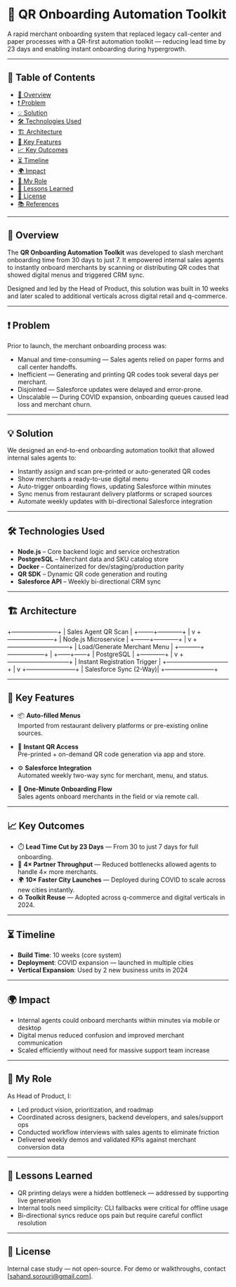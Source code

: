 # 🚀 QR Onboarding Automation Toolkit

A rapid merchant onboarding system that replaced legacy call-center and paper processes with a QR-first automation toolkit — reducing lead time by 23 days and enabling instant onboarding during hypergrowth.

---

## 📌 Table of Contents
- [🧠 Overview](#-overview)
- [❗ Problem](#-problem)
- [💡 Solution](#-solution)
- [🛠️ Technologies Used](#-technologies-used)
- [🏗️ Architecture](#-architecture)
- [🌟 Key Features](#-key-features)
- [📈 Key Outcomes](#-key-outcomes)
- [⏳ Timeline](#-timeline)
- [🌍 Impact](#-impact)
- [👤 My Role](#-my-role)
- [🧠 Lessons Learned](#-lessons-learned)
- [📄 License](#-license)
- [📚 References](#-references)

---

## 🧠 Overview

The **QR Onboarding Automation Toolkit** was developed to slash merchant onboarding time from 30 days to just 7. It empowered internal sales agents to instantly onboard merchants by scanning or distributing QR codes that showed digital menus and triggered CRM sync.

Designed and led by the Head of Product, this solution was built in 10 weeks and later scaled to additional verticals across digital retail and q-commerce.

---

## ❗ Problem

Prior to launch, the merchant onboarding process was:

- Manual and time-consuming — Sales agents relied on paper forms and call center handoffs.
- Inefficient — Generating and printing QR codes took several days per merchant.
- Disjointed — Salesforce updates were delayed and error-prone.
- Unscalable — During COVID expansion, onboarding queues caused lead loss and merchant churn.

---

## 💡 Solution

We designed an end-to-end onboarding automation toolkit that allowed internal sales agents to:

- Instantly assign and scan pre-printed or auto-generated QR codes
- Show merchants a ready-to-use digital menu
- Auto-trigger onboarding flows, updating Salesforce within minutes
- Sync menus from restaurant delivery platforms or scraped sources
- Automate weekly updates with bi-directional Salesforce integration

---

## 🛠️ Technologies Used

- **Node.js** – Core backend logic and service orchestration  
- **PostgreSQL** – Merchant data and SKU catalog store  
- **Docker** – Containerized for dev/staging/production parity  
- **QR SDK** – Dynamic QR code generation and routing  
- **Salesforce API** – Weekly bi-directional CRM sync

---

## 🏗️ Architecture
+———————–+
| Sales Agent QR Scan  |
+–––––+————+
|
v
+———————–+
| Node.js Microservice |
+–––––+————+
|
v
+—————————––+
| Load/Generate Merchant Menu  |
+———–+—————––+
|
+——+——+
| PostgreSQL  |
+———––+
|
v
+—————————––+
| Instant Registration Trigger |
+—————————––+
|
v
+————————+
| Salesforce Sync (2-Way)|
+————————+

---

## 🌟 Key Features

- 📦 **Auto-filled Menus**  
  Imported from restaurant delivery platforms or pre-existing online sources.

- 🧾 **Instant QR Access**  
  Pre-printed + on-demand QR code generation via app and store.

- ⚙️ **Salesforce Integration**  
  Automated weekly two-way sync for merchant, menu, and status.

- 🚀 **One-Minute Onboarding Flow**  
  Sales agents onboard merchants in the field or via remote call.

---

## 📈 Key Outcomes

- ⏱️ **Lead Time Cut by 23 Days** — From 30 to just 7 days for full onboarding.  
- 🔄 **4× Partner Throughput** — Reduced bottlenecks allowed agents to handle 4× more merchants.  
- 🌍 **10× Faster City Launches** — Deployed during COVID to scale across new cities instantly.  
- ♻️ **Toolkit Reuse** — Adopted across q-commerce and digital verticals in 2024.

---

## ⏳ Timeline

- **Build Time**: 10 weeks (core system)  
- **Deployment**: COVID expansion — launched in multiple cities  
- **Vertical Expansion**: Used by 2 new business units in 2024

---

## 🌍 Impact

- Internal agents could onboard merchants within minutes via mobile or desktop  
- Digital menus reduced confusion and improved merchant communication  
- Scaled efficiently without need for massive support team increase

---

## 👤 My Role

As Head of Product, I:

- Led product vision, prioritization, and roadmap  
- Coordinated across designers, backend developers, and sales/support ops  
- Conducted workflow interviews with sales agents to eliminate friction  
- Delivered weekly demos and validated KPIs against merchant conversion data

---

## 🧠 Lessons Learned

- QR printing delays were a hidden bottleneck — addressed by supporting live generation  
- Internal tools need simplicity: CLI fallbacks were critical for offline usage  
- Bi-directional syncs reduce ops pain but require careful conflict resolution

---

## 📄 License

Internal case study — not open-source. For demo or walkthroughs, contact [sahand.sorouri@gmail.com].
